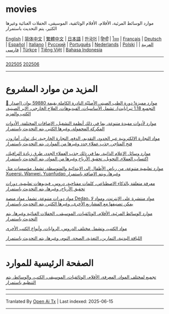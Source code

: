 # movies
موارد الوسائط المرئية، الأفلام، الأفلام الوثائقية، الموسيقى، الحفلات الغنائية وغيرها الكثير، يتم التحديث باستمرار

[English](https://openaitx.github.io/view.html?user=mswnlz&project=movies&lang=en) | [简体中文](https://openaitx.github.io/view.html?user=mswnlz&project=movies&lang=zh-CN) | [繁體中文](https://openaitx.github.io/view.html?user=mswnlz&project=movies&lang=zh-TW) | [日本語](https://openaitx.github.io/view.html?user=mswnlz&project=movies&lang=ja) | [한국어](https://openaitx.github.io/view.html?user=mswnlz&project=movies&lang=ko) | [हिन्दी](https://openaitx.github.io/view.html?user=mswnlz&project=movies&lang=hi) | [ไทย](https://openaitx.github.io/view.html?user=mswnlz&project=movies&lang=th) | [Français](https://openaitx.github.io/view.html?user=mswnlz&project=movies&lang=fr) | [Deutsch](https://openaitx.github.io/view.html?user=mswnlz&project=movies&lang=de) | [Español](https://openaitx.github.io/view.html?user=mswnlz&project=movies&lang=es) | [Italiano](https://openaitx.github.io/view.html?user=mswnlz&project=movies&lang=it) | [Русский](https://openaitx.github.io/view.html?user=mswnlz&project=movies&lang=ru) | [Português](https://openaitx.github.io/view.html?user=mswnlz&project=movies&lang=pt) | [Nederlands](https://openaitx.github.io/view.html?user=mswnlz&project=movies&lang=nl) | [Polski](https://openaitx.github.io/view.html?user=mswnlz&project=movies&lang=pl) | [العربية](https://openaitx.github.io/view.html?user=mswnlz&project=movies&lang=ar) | [فارسی](https://openaitx.github.io/view.html?user=mswnlz&project=movies&lang=fa) | [Türkçe](https://openaitx.github.io/view.html?user=mswnlz&project=movies&lang=tr) | [Tiếng Việt](https://openaitx.github.io/view.html?user=mswnlz&project=movies&lang=vi) | [Bahasa Indonesia](https://openaitx.github.io/view.html?user=mswnlz&project=movies&lang=id)








-------
[202505](https://raw.githubusercontent.com/mswnlz/movies/main/202505.md)
[202506](https://raw.githubusercontent.com/mswnlz/movies/main/202506.md)


---------------
# المزيد من موارد المشروع

[🎁 موارد مميزة! دورة الطب الصيني الأصليّة النادرة الكاملة بقيمة 59880 يوان (إصدار التجميع 1.18 تيرابايت)، تشمل الأساسيات، الفيديوهات، العلاج الخارجي، الإبر الصينية، الكتب والمزيد](https://github.com/mswnlz/chinese-traditional)

[موارد لأدوات مفيدة متنوعة، بما في ذلك أنظمة التشغيل، الإضافات المختلفة، الأدوات المكركة المحمولة، وغيرها الكثير، يتم التحديث باستمرار](https://github.com/mswnlz/tools)


[مواد التجارة الإلكترونية عبر الحدود، التقديم، الدفع، التجارة الخارجية، تيك توك، أمازون، فتح المتاجر، جذب عملاء جدد وغيرها من الموارد، يتم التحديث باستمرار](https://github.com/mswnlz/cross-border)

[موارد وسائل الإعلام الذاتية، بما في ذلك جذب العملاء الجدد، طرق زيادة الترافيك، اكتساب العملاء، التحويل، تحقيق الأرباح وغيرها من المواد، يتم التحديث باستمرار](https://github.com/mswnlz/self-media)

[موارد تعليمية متنوعة، من رياض الأطفال إلى الابتدائية والمتوسطة، تشمل مؤسسات مثل Xueersi، Wanwei، Yuanfudao وغيرها، ويتم الإضافة باستمرار](https://github.com/mswnlz/edu-knowlege)

[معرفة متعلقة بالذكاء الاصطناعي، كلمات مفتاحية، دروس، فيديوهات تعليمية، دورات تحقيق الأرباح، وغيرها، يتم التحديث باستمرار](https://github.com/mswnlz/AIknowledge)

[مواد دورات متنوعة، تشمل مواد منصة Dedao، مواد منتشرة على الإنترنت، ومواد لا يمكن تصنيفها مع المشاريع الأخرى، وغيرها الكثير، يتم التحديث باستمرار](https://github.com/mswnlz/curriculum)

[موارد الوسائط المرئية، الأفلام، الوثائقيات، الموسيقى، الحفلات الغنائية وغيرها، يتم التحديث باستمرار](https://github.com/mswnlz/movies)

[مواد الكتب، وتشمل مختلف الدروس، الروايات، وأنواع الكتب الأخرى](https://github.com/mswnlz/book)

[اللياقة البدنية، التمارين، التغذية، الصحة، النوم، وغيرها، يتم التحديث باستمرار](https://github.com/mswnlz/healthy)

---------------

# الصفحة الرئيسية للموارد
[تجميع لمختلف المواد، المعرفة، الأفلام، الوثائقيات، الموسيقى، الكتب، والوسائط، يتم التنظيم باستمرار](https://github.com/mswnlz)

---------------

---

Tranlated By [Open Ai Tx](https://github.com/OpenAiTx/OpenAiTx) | Last indexed: 2025-06-15

---
